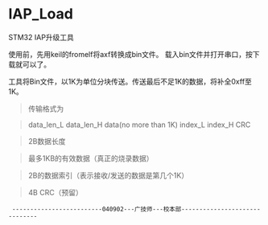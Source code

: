 IAP_Load
========

STM32 IAP升级工具

使用前，先用keil的fromelf将axf转换成bin文件。
载入bin文件并打开串口，按下载就可以了。

工具将Bin文件，以1K为单位分块传送。传送最后不足1K的数据，将补全0xff至1K。

> 传输格式为 

> data_len_L  data_len_H  data(no more than 1K)   index_L index_H CRC

> 2B数据长度

> 最多1KB的有效数据（真正的烧录数据）

> 2B的数据索引（表示接收/发送的数据是第几个1K）

> 4B CRC（预留）


     -------------------------040902---广技师---校本部------------------------------
